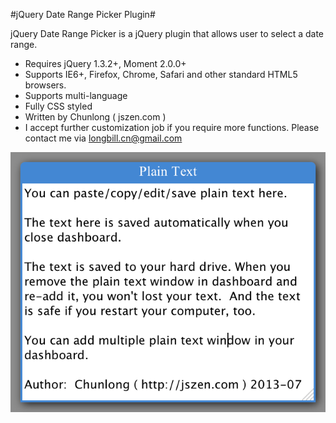 #jQuery Date Range Picker Plugin#

jQuery Date Range Picker is a jQuery plugin that allows user to select a date range.

* Requires jQuery 1.3.2+, Moment 2.0.0+
* Supports IE6+, Firefox, Chrome, Safari and other standard HTML5 browsers.
* Supports multi-language
* Fully CSS styled
* Written by Chunlong ( jszen.com )
* I accept further customization job if you require more functions. Please contact me via longbill.cn@gmail.com


![screenshot](https://github.com/longbill/Plain-Text-Widget/blob/master/screenshot.png?raw=true)
